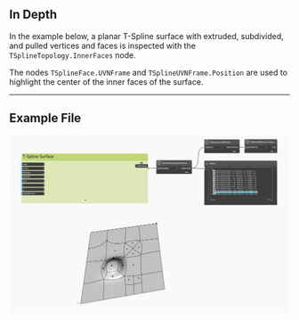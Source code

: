 ## In Depth
In the example below, a planar T-Spline surface with extruded, subdivided, and pulled vertices and faces is inspected with the `TSplineTopology.InnerFaces` node.

The nodes `TSplineFace.UVNFrame` and `TSplineUVNFrame.Position` are used to highlight the center of the inner faces of the surface.
___
## Example File

![TSplineTopology.InnerFaces](./Autodesk.DesignScript.Geometry.TSpline.TSplineTopology.InnerFaces_img.jpg)